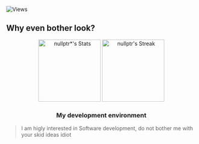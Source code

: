 ![Views](https://komarev.com/ghpvc/?username=nullptr0001&label=Profile%20views&color=60598F&style=flat)

<div class="github-introduction">

## Why even bother look? 

<div class="badges-githubstats">
  <p align="center">
    <img src="https://github-readme-stats.vercel.app/api?username=nullptr0001&theme=tokyonight&show_icons=true&hide_border=true&count_private=true" alt="nullptr*'s Stats" height="165">
    <img src="https://github-readme-streak-stats.herokuapp.com/?user=nullptr0001&theme=tokyonight&hide_border=true" alt="nullptr's Streak" height="165">
  </p>
</div>


### <p align="center"> My development environment </p>

> I am higly interested in Software development, do not bother me with your skid ideas
> idiot


